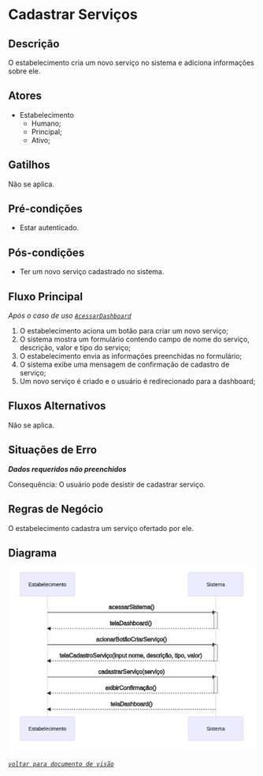 # Cadastrar Serviços
## Descrição
O estabelecimento cria um novo serviço no sistema e adiciona informações sobre ele.

## Atores
- Estabelecimento
  - Humano;
  - Principal;
  - Ativo;

## Gatilhos
Não se aplica.

## Pré-condições
- Estar autenticado.

## Pós-condições
- Ter um novo serviço cadastrado no sistema.

## Fluxo Principal
_Após o caso de uso [`AcessarDashboard`](./acessarDashboard.md)_

1. O estabelecimento aciona um botão para criar um novo serviço;
1. O sistema mostra um formulário contendo campo de nome do serviço, descrição, valor e tipo do serviço;
1. O estabelecimento envia as informações preenchidas no formulário;
1. O sistema exibe uma mensagem de confirmação de cadastro de serviço;
1. Um novo serviço é criado e o usuário é redirecionado para a dashboard;

## Fluxos Alternativos
Não se aplica.

## Situações de Erro
_**Dados requeridos não preenchidos**_

Consequência: O usuário pode desistir de cadastrar serviço.

## Regras de Negócio
O estabelecimento cadastra um serviço ofertado por ele.

## Diagrama

![diagrama de sequencia - cadastrar serviço](../images/Diagramas/diagrama-de-sequencia-criar-servico.png)


_[`voltar para documento de visão`](../README.md)_
